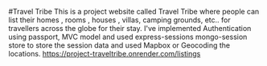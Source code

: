 #Travel Tribe
This is a project website called Travel Tribe where people can list their homes , rooms , houses , villas, camping grounds, etc..  for travellers across the globe for their stay. I've implemented  Authentication using passport, MVC  model and used express-sessions mongo-session store to store the session data and used Mapbox or Geocoding the locations.
https://project-traveltribe.onrender.com/listings
